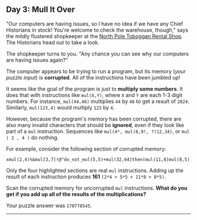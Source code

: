 ## Day 3: Mull It Over

"Our computers are having issues, so I have no idea if we have any Chief Historians in 
stock! You're welcome to check the warehouse, though," says the mildly flustered 
shopkeeper at the [North Pole Toboggan Rental Shop](https://adventofcode.com/2020/day/2). 
The Historians head out to take a look.

The shopkeeper turns to you. "Any chance you can see why our computers are having issues 
again?"

The computer appears to be trying to run a program, but its memory (_your puzzle input_) 
is **corrupted**. All of the instructions have been jumbled up!

It seems like the goal of the program is just to **multiply some numbers**. It does that 
with instructions like `mul(X,Y)`, where `X` and `Y` are each 1-3 digit numbers. For 
instance, `mul(44,46)` multiplies `44` by `46` to get a result of `2024`. Similarly, 
`mul(123,4)` would multiply `123` by `4`.

However, because the program's memory has been corrupted, there are also many invalid 
characters that should be **ignored**, even if they look like part of a `mul` 
instruction. Sequences like `mul(4*, mul(6,9!, ?(12,34)`, or `mul ( 2 , 4 )` do nothing.

For example, consider the following section of corrupted memory:

```
xmul(2,4)%&mul[3,7]!@^do_not_mul(5,5)+mul(32,64]then(mul(11,8)mul(8,5))
```

Only the four highlighted sections are real `mul` instructions. Adding up the result of 
each instruction produces **161** `(2*4 + 5*5 + 11*8 + 8*5)`.

Scan the corrupted memory for uncorrupted `mul` instructions. **What do you get if you 
add up all of the results of the multiplications?**

Your puzzle answer was `170778545`.

---


